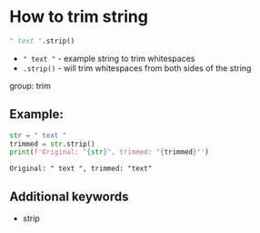# How to trim string

```python
" text ".strip()
```

- `" text "` - example string to trim whitespaces
- `.strip()` - will trim whitespaces from both sides of the string

group: trim

## Example: 
```python
str = " text "
trimmed = str.strip()
print(f'Original: "{str}", trimmed: "{trimmed}"')
```
```
Original: " text ", trimmed: "text"

```

## Additional keywords
- strip
